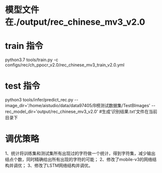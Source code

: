 # 模型文件在./output/rec_chinese_mv3_v2.0
# train 指令
 python3.7 tools/train.py -c configs/rec/ch_ppocr_v2.0/rec_chinese_mv3_train_v2.0.yml

# test 指令
python3 tools/infer/predict_rec.py --image_dir='/home/aistudio/data/data97405/B榜测试数据集/TestBImages' --rec_model_dir='output/rec_chinese_mv3_v2.0'
#生成‘识别结果.txt’文件在当前目录下

# 调优策略
1、统计将训练集和测试集所有出现过的字符做一个统计，得到字符集，减少输出结点个数，同时精确给出所有出现的字符的可能；
2、修改了mobile-v3的网络结构并调优；
3、修改了LSTM网络结构并调优。
